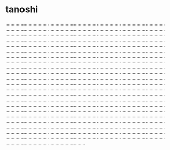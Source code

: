 # tanoshi

......................................................................................................................................................................................................................................................................................................................................................................................................................................................................................................................................................................................................................................................................................................................................................................................................................................................................................................................................................................................................................................................................................................................................................................................................................................................................................................................................................................................................................................................................................................................................................................................................................................................................................................................................................................................................................................................................................................................................................................................................................................................................................................................................................................................................................................................................................................................................................................................................................................................................................................................................................................................................................................................................................................................................................................................................................................................................................................